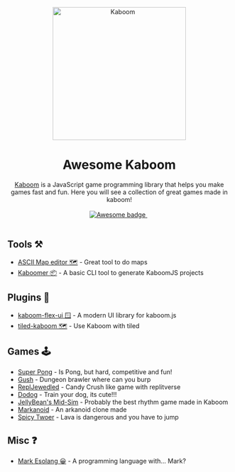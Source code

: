 <p align="center">
  <img width="300" src="https://github.com/replit/kaboom/raw/master/kaboom.png" alt="Kaboom">
</p>

<h1 align="center">Awesome Kaboom</h1>

<p align="center">
  <a href="https://kaboomjs.com">Kaboom</a> is a JavaScript game programming library that helps you make games fast and fun. Here you will see a collection of great games made in kaboom!
  <br />
  <br />
  <a href="https://github.com/sindresorhus/awesome">
    <img src="https://cdn.rawgit.com/sindresorhus/awesome/d7305f38d29fed78fa85652e3a63e154dd8e8829/media/badge.svg" alt="Awesome badge">
  </a>
  &nbsp;
  <br />
  <br />
</p>

## Tools ⚒️

- [ASCII Map editor 🗺️](https://stmn.itch.io/ascii-map-editor) - Great tool to do maps
- [Kaboomer 📦](https://www.npmjs.com/package/kaboomer) - A basic CLI tool to generate KaboomJS projects

## Plugins 🧩

- [kaboom-flex-ui 🪟](https://www.npmjs.com/package/kaboom-flex-ui) - A modern UI library for kaboom.js
- [tiled-kaboom 🗺️](https://github.com/notnullgames/tiled-kaboom) - Use Kaboom with tiled

## Games 🕹️

- [Super Pong](https://replit.com/@SixBeeps/Super-Pong) - Is Pong, but hard, competitive and fun!
- [Gush](https://replit.com/@aMoniker/Gush)  - Dungeon brawler where can you burp 
- [ReplJewedled](https://replit.com/@ConnorBrewster/ReplJeweled) - Candy Crush like game with replitverse
- [Dodog](https://achtaitaipai.itch.io/dodog) - Train your dog, its cute!!!
- [JellyBean's Mid-Sim](https://meowcatheorange.itch.io/mid-simulator) - Probably the best rhythm game made in Kaboom
- [Markanoid](https://meowcatheorange.itch.io/markanoid) - An arkanoid clone made
- [Spicy Twoer](https://stmn.itch.io/spicy-tower) - Lava is dangerous and you have to jump

## Misc ❓

- [Mark Esolang 😀](https://meowcatheorange.itch.io/mark) - A programming language with... Mark?
